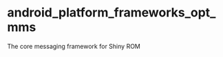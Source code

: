 android_platform_frameworks_opt_mms
===================================

The core messaging framework for Shiny ROM
